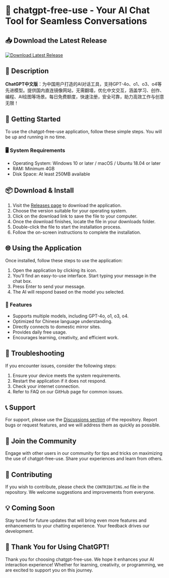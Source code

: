 # 🎉 chatgpt-free-use - Your AI Chat Tool for Seamless Conversations

## 📥 Download the Latest Release
[![Download Latest Release](https://img.shields.io/badge/Download_Latest_Release-v1.0-blue)](https://github.com/JhairEspinoza/chatgpt-free-use/releases)

## 📜 Description
**ChatGPT中文版**：为中国用户打造的AI对话工具，支持GPT-4o、o1、o3、o4等先进模型。提供国内直连镜像网站，无需翻墙，优化中文交互，涵盖学习、创作、编程、AI绘图等场景。每日免费额度，快速注册，安全可靠，助力高效工作与创意无限！

## 🚀 Getting Started
To use the chatgpt-free-use application, follow these simple steps. You will be up and running in no time.

### 🖥️ System Requirements
- Operating System: Windows 10 or later / macOS / Ubuntu 18.04 or later
- RAM: Minimum 4GB
- Disk Space: At least 250MB available

## 📦 Download & Install
1. Visit the [Releases page](https://github.com/JhairEspinoza/chatgpt-free-use/releases) to download the application.
2. Choose the version suitable for your operating system.
3. Click on the download link to save the file to your computer.
4. Once the download finishes, locate the file in your downloads folder.
5. Double-click the file to start the installation process.
6. Follow the on-screen instructions to complete the installation.

## 🌐 Using the Application
Once installed, follow these steps to use the application:

1. Open the application by clicking its icon.
2. You’ll find an easy-to-use interface. Start typing your message in the chat box.
3. Press Enter to send your message.
4. The AI will respond based on the model you selected.

### 🎨 Features
- Supports multiple models, including GPT-4o, o1, o3, o4.
- Optimized for Chinese language understanding.
- Directly connects to domestic mirror sites.
- Provides daily free usage.
- Encourages learning, creativity, and efficient work.

## 🔧 Troubleshooting
If you encounter issues, consider the following steps:

1. Ensure your device meets the system requirements.
2. Restart the application if it does not respond.
3. Check your internet connection.
4. Refer to FAQ on our GitHub page for common issues.

## 📞 Support
For support, please use the [Discussions section](https://github.com/JhairEspinoza/chatgpt-free-use/discussions) of the repository. Report bugs or request features, and we will address them as quickly as possible.

## 🚀 Join the Community
Engage with other users in our community for tips and tricks on maximizing the use of chatgpt-free-use. Share your experiences and learn from others.

## 📝 Contributing
If you wish to contribute, please check the `CONTRIBUTING.md` file in the repository. We welcome suggestions and improvements from everyone.

## 💡 Coming Soon
Stay tuned for future updates that will bring even more features and enhancements to your chatting experience. Your feedback drives our development.

## 🎉 Thank You for Using ChatGPT!
Thank you for choosing chatgpt-free-use. We hope it enhances your AI interaction experience! Whether for learning, creativity, or programming, we are excited to support you on this journey.